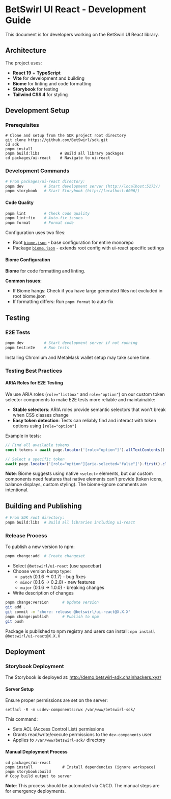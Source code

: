 # BetSwirl UI React - Development Guide

This document is for developers working on the BetSwirl UI React library.

## Architecture

The project uses:
- **React 19** + **TypeScript**
- **Vite** for development and building
- **Biome** for linting and code formatting
- **Storybook** for testing
- **Tailwind CSS 4** for styling


## Development Setup

### Prerequisites

```shell
# Clone and setup from the SDK project root directory
git clone https://github.com/BetSwirl/sdk.git
cd sdk
pnpm install
pnpm build:libs         # Build all library packages
cd packages/ui-react    # Navigate to ui-react
```

### Development Commands

```bash
# From packages/ui-react directory:
pnpm dev         # Start development server (http://localhost:5173/)
pnpm storybook   # Start Storybook (http://localhost:6006/)
```

#### Code Quality
```bash
pnpm lint        # Check code quality
pnpm lint:fix    # Auto-fix issues  
pnpm format      # Format code
```

Configuration uses two files:
- Root [`biome.json`](../../../biome.json) - base configuration for entire monorepo
- Package [`biome.json`](../biome.json) - extends root config with ui-react specific settings

#### Biome Configuration

**Biome** for code formatting and linting.

**Common issues:**
- If Biome hangs: Check if you have large generated files not excluded in root biome.json
- If formatting differs: Run `pnpm format` to auto-fix

## Testing

### E2E Tests
```bash
pnpm dev         # Start development server if not running
pnpm test:e2e    # Run tests
```

Installing Chromium and MetaMask wallet setup may take some time.

### Testing Best Practices

#### ARIA Roles for E2E Testing

We use ARIA roles (`role="listbox"` and `role="option"`) on our custom token selector components to make E2E tests more reliable and maintainable:

- **Stable selectors**: ARIA roles provide semantic selectors that won't break when CSS classes change
- **Easy token detection**: Tests can reliably find and interact with token options using `[role="option"]`

Example in tests:
```typescript
// Find all available tokens
const tokens = await page.locator('[role="option"]').allTextContents()

// Select a specific token
await page.locator('[role="option"][aria-selected="false"]').first().click()
```

**Note**: Biome suggests using native `<select>` elements, but our custom components need features that native elements can't provide (token icons, balance displays, custom styling). The biome-ignore comments are intentional.


## Building and Publishing

```bash
# From SDK root directory:
pnpm build:libs  # Build all libraries including ui-react
```

### Release Process

To publish a new version to npm:

```bash
pnpm change:add  # Create changeset
```
- Select `@betswirl/ui-react` (use spacebar)
- Choose version bump type:
  - `patch` (0.1.6 → 0.1.7) - bug fixes
  - `minor` (0.1.6 → 0.2.0) - new features  
  - `major` (0.1.6 → 1.0.0) - breaking changes
- Write description of changes

```bash
pnpm change:version      # Update version
git add .
git commit -m "chore: release @betswirl/ui-react@X.X.X"
pnpm change:publish      # Publish to npm
git push
```

Package is published to npm registry and users can install: `npm install @betswirl/ui-react@X.X.X`

## Deployment

### Storybook Deployment

The Storybook is deployed at: http://demo.betswirl-sdk.chainhackers.xyz/

#### Server Setup
Ensure proper permissions are set on the server:

```shell
setfacl -R -m u:dev-components:rwx /var/www/betswirl-sdk/
```

This command:
- Sets ACL (Access Control List) permissions
- Grants read/write/execute permissions to the `dev-components` user
- Applies to `/var/www/betswirl-sdk/` directory

#### Manual Deployment Process
```shell
cd packages/ui-react
pnpm install             # Install dependencies (ignore workspace)
pnpm storybook:build
# Copy build output to server
```

**Note**: This process should be automated via CI/CD. The manual steps are for emergency deployments.

